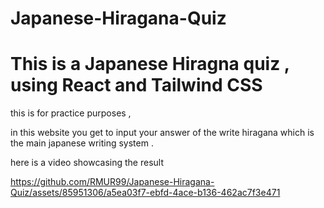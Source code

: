 # Japanese-Hiragana-Quiz

<h1>This is a Japanese Hiragna quiz , using React and Tailwind CSS</h1>

this is for practice purposes , 

in this website you get to input your answer of the write hiragana which is the main japanese writing system . 


here is a video showcasing the result 

https://github.com/RMUR99/Japanese-Hiragana-Quiz/assets/85951306/a5ea03f7-ebfd-4ace-b136-462ac7f3e471

